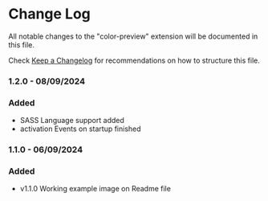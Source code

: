 # Change Log

All notable changes to the "color-preview" extension will be documented in this file.

Check [Keep a Changelog](http://keepachangelog.com/) for recommendations on how to structure this file.

### 1.2.0 - 08/09/2024

### Added
- SASS Language support added
- activation Events on startup finished

### 1.1.0 - 06/09/2024
### Added
- v1.1.0 Working example image on Readme file